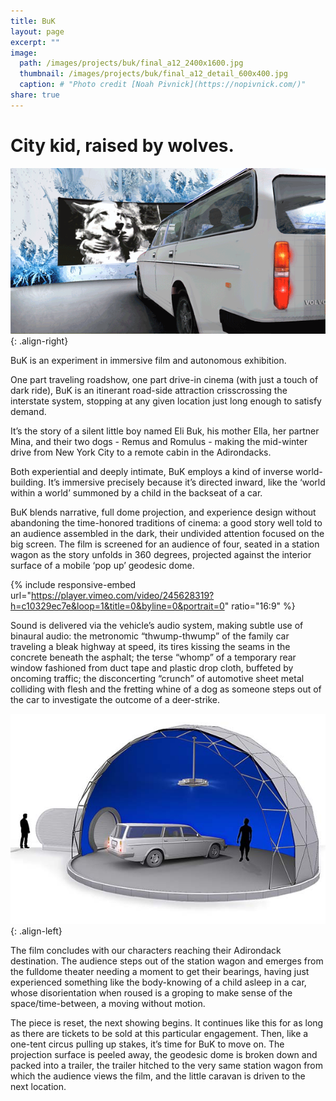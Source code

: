 ```yaml
---
title: BuK
layout: page
excerpt: ""
image:
  path: /images/projects/buk/final_a12_2400x1600.jpg
  thumbnail: /images/projects/buk/final_a12_detail_600x400.jpg
  caption: # "Photo credit [Noah Pivnick](https://nopivnick.com/)"
share: true
---
```


# City kid, raised by wolves.

![image-title-here](/images/projects/buk/transition_600x316.gif){: .align-right}

BuK is an experiment in immersive film and autonomous exhibition.

One part traveling roadshow, one part drive-in cinema (with just a touch of dark ride), BuK is an itinerant road-side attraction crisscrossing the interstate system, stopping at any given location just long enough to satisfy demand.

It’s the story of a silent little boy named Eli Buk, his mother Ella, her partner Mina, and their two dogs - Remus and Romulus - making the mid-winter drive from New York City to a remote cabin in the Adirondacks.

Both experiential and deeply intimate, BuK employs a kind of inverse world-building. It’s immersive precisely because it’s directed inward, like the ‘world within a world’ summoned by a child in the backseat of a car.

BuK blends narrative, full dome projection, and experience design without abandoning the time-honored traditions of cinema: a good story well told to an audience assembled in the dark, their undivided attention focused on the big screen.
The film is screened for an audience of four, seated in a station wagon as the story unfolds in 360 degrees, projected against the interior surface of a mobile ‘pop up’ geodesic dome.

{% include responsive-embed url="https://player.vimeo.com/video/245628319?h=c10329ec7e&loop=1&title=0&byline=0&portrait=0" ratio="16:9" %}

Sound is delivered via the vehicle’s audio system, making subtle use of binaural audio: the metronomic “thwump-thwump” of the family car traveling a bleak highway at speed, its tires kissing the seams in the concrete beneath the asphalt; the terse “whomp” of a temporary rear window fashioned from duct tape and plastic drop cloth, buffeted by oncoming traffic; the disconcerting “crunch” of automotive sheet metal colliding with flesh and the fretting whine of a dog as someone steps out of the car to investigate the outcome of a deer-strike.

![image-title-here](/images/projects/buk/final_a3_600x400.jpg){: .align-left}

The film concludes with our characters reaching their Adirondack destination. The audience steps out of the station wagon and emerges from the fulldome theater needing a moment to get their bearings, having just experienced something like the body-knowing of a child asleep in a car, whose disorientation when roused is a groping to make sense of the space/time-between, a moving without motion.

The piece is reset, the next showing begins. It continues like this for as long as there are tickets to be sold at this particular engagement. Then, like a one-tent circus pulling up stakes, it’s time for BuK to move on. The projection surface is peeled away, the geodesic dome is broken down and packed into a trailer, the trailer hitched to the very same station wagon from which the audience views the film, and the little caravan is driven to the next location.